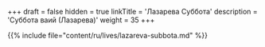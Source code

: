 +++
draft = false
hidden = true
linkTitle = 'Лазарева Суббота'
description = 'Суббота ваий (Лазарева)'
weight = 35
+++

{{% include file="content/ru/lives/lazareva-subbota.md" %}}
